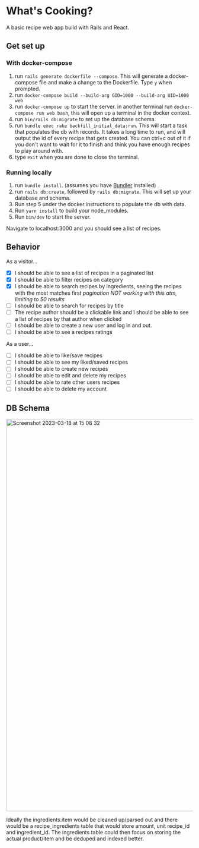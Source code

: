 # What's Cooking? 

A basic recipe web app build with Rails and React.

## Get set up

### With docker-compose

1. run `rails generate dockerfile --compose`. This will generate a docker-compose file and make a change to the Dockerfile. Type `y` when prompted.
2. run `docker-compose build --build-arg GID=1000 --build-arg UID=1000 web`
3. run `docker-compose up` to start the server. in another terminal run `docker-compose run web bash`, this will open up a terminal in the docker context. 
4. run `bin/rails db:migrate` to set up the database schema.
5. run `bundle exec rake backfill_initial_data:run`. This will start a task that populates the db with records. It takes a long time to run, and will output the id of every recipe that gets created. You can ctrl+c out of it if you don't want to wait for it to finish and think you have enough recipes to play around with.
6. type  `exit` when you are done to close the terminal.

### Running locally

1. run `bundle install`. (assumes you have [Bundler](https://bundler.io/guides/getting_started.html) installed)
2. run `rails db:create`, followed by `rails db:migrate`. This will set up your database and schema. 
3. Run step 5 under the docker instructions to populate the db with data.
4. Run `yarn install` to build your node_modules.
5. Run `bin/dev` to start the server.

Navigate to localhost:3000 and you should see a list of recipes. 

## Behavior

As a visitor...

- [x] I should be able to see a list of recipes in a paginated list
- [x] I should be able to filter recipes on category
- [x] I should be able to search recipes by ingredients, seeing the recipes with the most matches first
  *pagination NOT working with this atm, limiting to 50 results*
- [ ] I should be able to search for recipes by title
- [ ] The recipe author should be a clickable link and I should be able to see a list of recipes by that author when clicked
- [ ] I should be able to create a new user and log in and out.
- [ ] I should be able to see a recipes ratings

As a user...
- [ ] I should be able to like/save recipes
- [ ] I should be able to see my liked/saved recipes
- [ ] I should be able to create new recipes
- [ ] I should be able to edit and delete my recipes
- [ ] I should be able to rate other users recipes
- [ ] I should be able to delete my account

## DB Schema

<img width="1056" alt="Screenshot 2023-03-18 at 15 08 32" src="https://user-images.githubusercontent.com/12724098/226112175-44b381a4-4474-44cb-942a-93f3d7b6bdae.png">

Ideally the ingredients.item would be cleaned up/parsed out and there would be a recipe_ingredients table that would store amount, unit recipe_id and ingredient_id. The ingredients table could then focus on storing the actual product/item and be deduped and indexed better.
